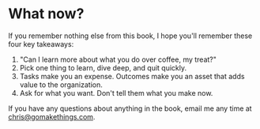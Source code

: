 
# What now?

If you remember nothing else from this book, I hope you'll remember these four key takeaways:

1. "Can I learn more about what you do over coffee, my treat?"
2. Pick one thing to learn, dive deep, and quit quickly.
3. Tasks make you an expense. Outcomes make you an asset that adds value to the organization.
4. Ask for what you want. Don't tell them what you make now.

If you have any questions about anything in the book, email me any time at [chris@gomakethings.com](mailto:chris@gomakethings.com).